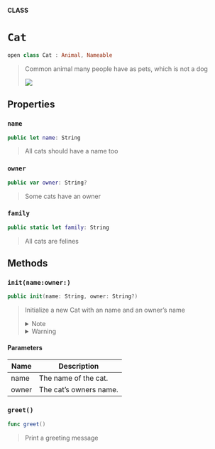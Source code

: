 **CLASS**

# `Cat`

```swift
open class Cat : Animal, Nameable
```

> Common animal many people have as pets, which is not a dog
>
> ![](https://media.giphy.com/media/JIX9t2j0ZTN9S/giphy.gif)

## Properties
### `name`

```swift
public let name: String
```

> All cats should have a name too
>
>

### `owner`

```swift
public var owner: String?
```

> Some cats have an owner
>
>

### `family`

```swift
public static let family: String
```

> All cats are felines
>
>

## Methods
### `init(name:owner:)`

```swift
public init(name: String, owner: String?)
```

> Initialize a new Cat with an name and an owner’s name
>
>
>
>
>
> <details><summary markdown="span">Note</summary>
>
>
>
> Name must be fun!
>
> </details>
>
>
>
> <details><summary markdown="span">Warning</summary>
>
>
>
> Nyan Nyan Nyan Nyan Nyan
>
> </details>
>
>

#### Parameters

| Name | Description |
| ---- | ----------- |
| name | The name of the cat. |
| owner | The cat’s owners name. |

### `greet()`

```swift
func greet()
```

> Print a greeting message
>
>
